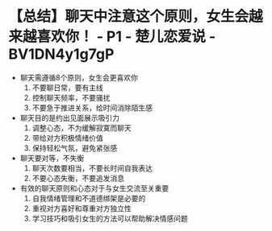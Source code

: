 # 【总结】聊天中注意这个原则，女生会越来越喜欢你！ - P1 - 楚儿恋爱说 - BV1DN4y1g7gP

-   聊天需遵循8个原则，女生会更喜欢你
    1.  不要聊日常，要有主线
    2.  控制聊天频率，不要骚扰
    3.  不要急于推进关系，给时间消除陌生感
-   聊天目的是约出见面展示吸引力
    1.  调整心态，不为缓解寂寞而聊天
    2.  带给对方积极情绪价值
    3.  保持轻松气氛，避免紧张感
-   聊天要对等，不失衡
    1.  聊天次数要相当，不要长时间自我表达
    2.  不要心态失衡，不要追发消息
-   有效的聊天原则和心态对于与女生交流至关重要
    1.  自我情绪管理和不道德绑架是必要的
    2.  重视对方喜好和尊重对方独立性
    3.  学习技巧和吸引女生的方法可以帮助解决情感问题